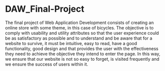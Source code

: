 # DAW_Final-Project
The final project of Web Application Development consists of creating an online store with some theme, in this case of bicycles. The objective is to comply with usability and utility attributes so that the user experience could be as satisfactory as possible and to understand and be aware that for a website to survive, it must be intuitive, easy to read, have a good functionality, good design and that provides the user with the effectiveness they need to achieve the objective they intend to enter the page. In this way, we ensure that our website is not so easy to forget, is visited frequently and we ensure the success of users within it.
